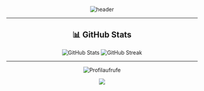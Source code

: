 <p align="center">
  <img src="https://capsule-render.vercel.app/api?type=waving&color=gradient&height=180&section=header&text=Hi%20👋,%20ich%20bin%20ShadowDev1929&fontSize=32&fontAlignY=40&desc=Willkommen%20auf%20meinem%20GitHub-Profil&descAlignY=60&animation=fadeIn" alt="header"/>
</p>

---

<h2 align="center">📊 GitHub Stats</h2>
<p align="center">
  <img src="https://github-readme-stats.vercel.app/api?username=VAXShadow1929&show_icons=true&theme=tokyonight&hide_border=true" alt="GitHub Stats"/>
  <img src="https://github-readme-streak-stats.herokuapp.com/?user=VAXShadow1929&theme=tokyonight&hide_border=true" alt="GitHub Streak"/>
</p>

---

<p align="center">
  <img src="https://komarev.com/ghpvc/?username=VAXShadow1929&style=flat-square&color=blue" alt="Profilaufrufe" />
</p>

<p align="center">
  <img src="https://capsule-render.vercel.app/api?type=waving&color=gradient&height=120&section=footer"/>
</p>
